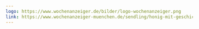 ```yaml
---
logo: https://www.wochenanzeiger.de/bilder/logo-wochenanzeiger.png
link: https://www.wochenanzeiger-muenchen.de/sendling/honig-mit-geschichte,101204.html
---
```

